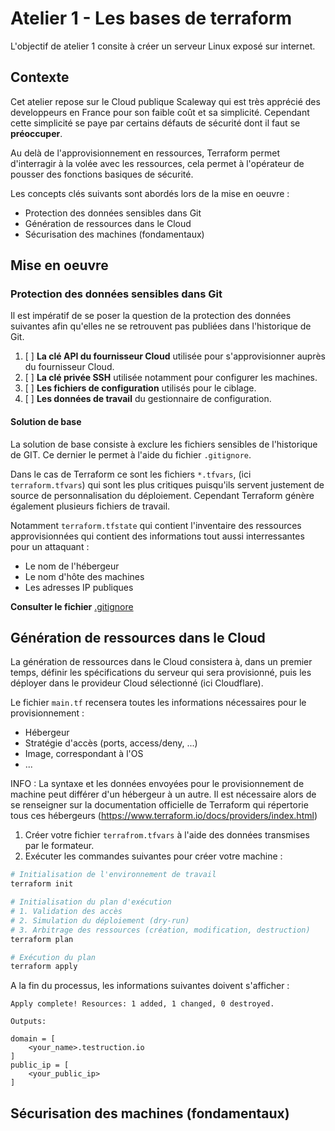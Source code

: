 # Atelier 1 - Les bases de terraform

L'objectif de atelier 1 consite à créer un serveur Linux exposé sur internet.

## Contexte

Cet atelier repose sur le Cloud publique Scaleway qui est très apprécié des developpeurs en France pour son faible coût et sa simplicité.
Cependant cette simplicité se paye par certains défauts de sécurité dont il faut se **préoccuper**.

Au delà de l'approvisionnement en ressources, Terraform permet d'interragir à la volée avec les ressources, cela permet à l'opérateur de pousser des fonctions basiques de sécurité.

Les concepts clés suivants sont abordés lors de la mise en oeuvre :

* Protection des données sensibles dans Git
* Génération de ressources dans le Cloud
* Sécurisation des machines (fondamentaux)


## Mise en oeuvre

### Protection des données sensibles dans Git

Il est impératif de se poser la question de la protection des données suivantes afin qu'elles ne se retrouvent pas publiées dans l'historique de Git.

1. [ ] **La clé API du fournisseur Cloud** utilisée pour s'approvisionner auprès du fournisseur Cloud.
2. [ ] **La clé privée SSH** utilisée notamment pour configurer les machines.
3. [ ] **Les fichiers de configuration** utilisés pour le ciblage.
4. [ ] **Les données de travail** du gestionnaire de configuration.

#### Solution de base

La solution de base consiste à exclure les fichiers sensibles de l'historique de GIT.
Ce dernier le permet à l'aide du fichier `.gitignore`.

Dans le cas de Terraform ce sont les fichiers `*.tfvars`, (ici `terraform.tfvars`) qui sont les plus critiques puisqu'ils servent justement de source de personnalisation du déploiement.
Cependant Terraform génère également plusieurs fichiers de travail.

Notamment `terraform.tfstate` qui contient l'inventaire des ressources approvisionnées qui contient des informations tout aussi interressantes pour un attaquant :

* Le nom de l'hébergeur
* Le nom d'hôte des machines
* Les adresses IP publiques

**Consulter le fichier** [.gitignore](./.gitignore)

## Génération de ressources dans le Cloud

La génération de ressources dans le Cloud consistera à, dans un premier temps, définir les spécifications du serveur qui sera provisionné, puis les déployer dans le provideur Cloud sélectionné (ici Cloudflare).

Le fichier `main.tf` recensera toutes les informations nécessaires pour le provisionnement :

* Hébergeur
* Stratégie d'accès (ports, access/deny, ...)
* Image, correspondant à l'OS
* ...

INFO : La syntaxe et les données envoyées pour le  provisionnement de machine peut différer d'un hébergeur à un autre. Il est nécessaire alors de se renseigner sur la documentation officielle de Terraform qui répertorie tous ces hébergeurs (https://www.terraform.io/docs/providers/index.html)

1. Créer votre fichier `terrafrom.tfvars` à l'aide des données transmises par le formateur.
2. Exécuter les commandes suivantes pour créer votre machine :

```bash
# Initialisation de l'environnement de travail
terraform init

# Initialisation du plan d'exécution
# 1. Validation des accès
# 2. Simulation du déploiement (dry-run)
# 3. Arbitrage des ressources (création, modification, destruction)
terraform plan

# Exécution du plan
terraform apply
```

A la fin du processus, les informations suivantes doivent s'afficher :

```text
Apply complete! Resources: 1 added, 1 changed, 0 destroyed.

Outputs:

domain = [
    <your_name>.testruction.io
]
public_ip = [
    <your_public_ip>
]
```


## Sécurisation des machines (fondamentaux)
